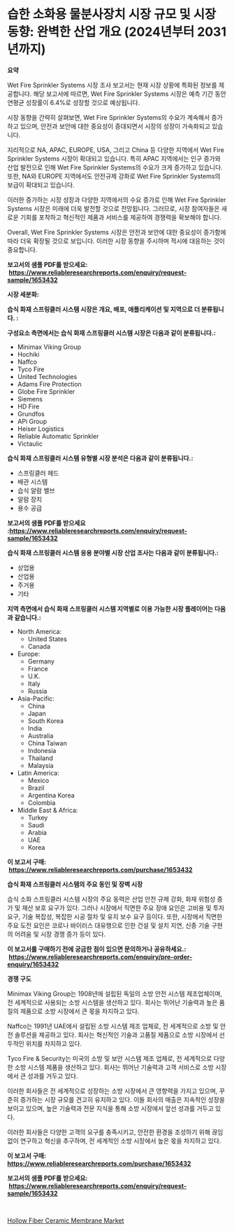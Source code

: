 <p><h1>습한 소화용 물분사장치 시장 규모 및 시장 동향: 완벽한 산업 개요 (2024년부터 2031년까지)</h1></p><p><strong>요약</strong></p>
<p><p>Wet Fire Sprinkler Systems 시장 조사 보고서는 현재 시장 상황에 특화된 정보를 제공합니다. 해당 보고서에 따르면, Wet Fire Sprinkler Systems 시장은 예측 기간 동안 연평균 성장률이 6.4%로 성장할 것으로 예상됩니다.</p><p>시장 동향을 간략히 살펴보면, Wet Fire Sprinkler Systems의 수요가 계속해서 증가하고 있으며, 안전과 보안에 대한 중요성이 증대되면서 시장의 성장이 가속화되고 있습니다.</p><p>지리적으로 NA, APAC, EUROPE, USA, 그리고 China 등 다양한 지역에서 Wet Fire Sprinkler Systems 시장이 확대되고 있습니다. 특히 APAC 지역에서는 인구 증가와 산업 발전으로 인해 Wet Fire Sprinkler Systems의 수요가 크게 증가하고 있습니다. 또한, NA와 EUROPE 지역에서도 안전규제 강화로 Wet Fire Sprinkler Systems의 보급이 확대되고 있습니다.</p><p>이러한 증가하는 시장 성장과 다양한 지역에서의 수요 증가로 인해 Wet Fire Sprinkler Systems 시장은 미래에 더욱 발전할 것으로 전망됩니다. 그러므로, 시장 참여자들은 새로운 기회를 포착하고 혁신적인 제품과 서비스를 제공하여 경쟁력을 확보해야 합니다.</p><p>Overall, Wet Fire Sprinkler Systems 시장은 안전과 보안에 대한 중요성이 증가함에 따라 더욱 확장될 것으로 보입니다. 이러한 시장 동향을 주시하며 적시에 대응하는 것이 중요합니다.</p></p>
<p><strong>보고서의 샘플 PDF를 받으세요: &nbsp;<a href="https://www.reliableresearchreports.com/enquiry/request-sample/1653432">https://www.reliableresearchreports.com/enquiry/request-sample/1653432</a></strong></p>
<p><strong>시장 세분화:</strong></p>
<p><strong> 습식 화재 스프링클러 시스템 시장은 개요, 배포, 애플리케이션 및 지역으로 더 분류됩니다. :</strong></p>
<p><strong>구성요소 측면에서는 습식 화재 스프링클러 시스템 시장은 다음과 같이 분류됩니다.:</strong></p>
<p><ul><li>Minimax Viking Group</li><li>Hochiki</li><li>Naffco</li><li>Tyco Fire</li><li>United Technologies</li><li>Adams Fire Protection</li><li>Globe Fire Sprinkler</li><li>Siemens</li><li>HD Fire</li><li>Grundfos</li><li>APi Group</li><li>Heiser Logistics</li><li>Reliable Automatic Sprinkler</li><li>Victaulic</li></ul></p>
<p><strong> 습식 화재 스프링클러 시스템 유형별 시장 분석은 다음과 같이 분류됩니다.:</strong></p>
<p><ul><li>스프링클러 헤드</li><li>배관 시스템</li><li>습식 알람 밸브</li><li>알람 장치</li><li>용수 공급</li></ul></p>
<p><strong>보고서의 샘플 PDF를 받으세요 :<a href="https://www.reliableresearchreports.com/enquiry/request-sample/1653432">https://www.reliableresearchreports.com/enquiry/request-sample/1653432</a></strong></p>
<p><strong> 습식 화재 스프링클러 시스템 응용 분야별 시장 산업 조사는 다음과 같이 분류됩니다.:</strong></p>
<p><ul><li>상업용</li><li>산업용</li><li>주거용</li><li>기타</li></ul></p>
<p><strong>지역 측면에서 습식 화재 스프링클러 시스템 지역별로 이용 가능한 시장 플레이어는 다음과 같습니다.:</strong></p>
<p><ul>
    <li>
        North America:
        <ul>
            <li>United States</li>
            <li>Canada</li>
        </ul>
    </li>
    <li>
        Europe:
        <ul>
            <li>Germany</li>
            <li>France</li>
            <li>U.K.</li>
            <li>Italy</li>
            <li>Russia</li>
        </ul>
    </li>
    <li>
        Asia-Pacific:
        <ul>
            <li>China</li>
            <li>Japan</li>
            <li>South Korea</li>
            <li>India</li>
            <li>Australia</li>
            <li>China Taiwan</li>
            <li>Indonesia</li>
            <li>Thailand</li>
            <li>Malaysia</li>
        </ul>
    </li>
    <li>
        Latin America:
        <ul>
            <li>Mexico</li>
            <li>Brazil</li>
            <li>Argentina Korea</li>
            <li>Colombia</li>
        </ul>
    </li>
    <li>
        Middle East & Africa:
        <ul>
            <li>Turkey</li>
            <li>Saudi</li>
            <li>Arabia</li>
            <li>UAE</li>
            <li>Korea</li>
        </ul>
    </li>
    </ul></p>
<p><strong>이 보고서 구매: &nbsp;<a href="https://www.reliableresearchreports.com/purchase/1653432">https://www.reliableresearchreports.com/purchase/1653432</a></strong></p>
<p><strong>습식 화재 스프링클러 시스템의 주요 동인 및 장벽 시장</strong></p>
<p><p>습식 소화 스프링클러 시스템 시장의 주요 동력은 산업 안전 규제 강화, 화재 위험성 증가 및 재산 보호 요구가 있다. 그러나 시장에서 직면한 주요 장애 요인은 고비용 및 투자 요구, 기술 복잡성, 복잡한 시공 절차 및 유지 보수 요구 등이다. 또한, 시장에서 직면한 주요 도전 요인은 코로나 바이러스 대유행으로 인한 건설 및 설치 지연, 신종 기술 구현의 어려움 및 시장 경쟁 증가 등이 있다.</p></p>
<p><strong>이 보고서를 구매하기 전에 궁금한 점이 있으면 문의하거나 공유하세요.: &nbsp;<a href="https://www.reliableresearchreports.com/enquiry/pre-order-enquiry/1653432">https://www.reliableresearchreports.com/enquiry/pre-order-enquiry/1653432</a></strong></p>
<p><strong>경쟁 구도</strong></p>
<p><p>Minimax Viking Group는 1908년에 설립된 독일의 소방 안전 시스템 제조업체이며, 전 세계적으로 사용되는 소방 시스템을 생산하고 있다. 회사는 뛰어난 기술력과 높은 품질의 제품으로 소방 시장에서 큰 몫을 차지하고 있다.</p><p>Naffco는 1991년 UAE에서 설립된 소방 시스템 제조 업체로, 전 세계적으로 소방 및 안전 솔루션을 제공하고 있다. 회사는 혁신적인 기술과 고품질 제품으로 소방 시장에서 선두적인 위치를 차지하고 있다.</p><p>Tyco Fire & Security는 미국의 소방 및 보안 시스템 제조 업체로, 전 세계적으로 다양한 소방 시스템 제품을 생산하고 있다. 회사는 뛰어난 기술력과 고객 서비스로 소방 시장에서 큰 성과를 거두고 있다.</p><p>이러한 회사들은 전 세계적으로 성장하는 소방 시장에서 큰 영향력을 가지고 있으며, 꾸준히 증가하는 시장 규모를 견고히 유지하고 있다. 이들 회사의 매출은 지속적인 성장을 보이고 있으며, 높은 기술력과 전문 지식을 통해 소방 시장에서 앞선 성과를 거두고 있다. </p><p>이러한 회사들은 다양한 고객의 요구를 충족시키고, 안전한 환경을 조성하기 위해 끊임없이 연구하고 혁신을 추구하며, 전 세계적인 소방 시장에서 높은 몫을 차지하고 있다.</p></p>
<p><strong>이 보고서 구매: &nbsp; <a href="https://www.reliableresearchreports.com/purchase/1653432">https://www.reliableresearchreports.com/purchase/1653432</a></strong></p>
<p><strong>보고서의 샘플 PDF를 받으세요: &nbsp;<a href="https://www.reliableresearchreports.com/enquiry/request-sample/1653432">https://www.reliableresearchreports.com/enquiry/request-sample/1653432</a></strong><strong></strong></p>
<p>&nbsp;</p>
<p><p><a href="https://eight-handstand-8fb.notion.site/Hollow-Fiber-Ceramic-Membrane-Market-Research-Report-Provides-thorough-Industry-Overview-which-offe-67655590dfd84730814db1cf012b005d">Hollow Fiber Ceramic Membrane Market</a></p></p>